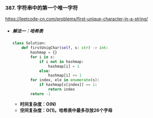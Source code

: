 ### 387. 字符串中的第一个唯一字符

https://leetcode-cn.com/problems/first-unique-character-in-a-string/

- ##### 解法一：哈希表

  ```python
  class Solution:
      def firstUniqChar(self, s: str) -> int:
          hashmap = {}
          for i in s:
              if i not in hashmap:
                  hashmap[i] = 1
              else:
                  hashmap[i] += 1
          for index, ele in enumerate(s):
              if hashmap[s[index]] == 1:
                  return index
          return -1
  ```

  - **时间复杂度：O(N)**
  - **空间复杂度：O(1)。哈希表中最多存放26个字母**